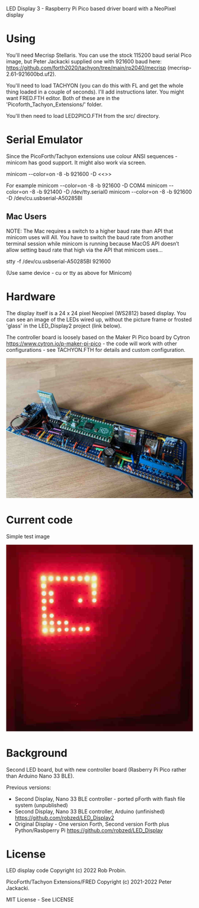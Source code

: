 LED Display 3 - Raspberry Pi Pico based driver board with a NeoPixel display

# Using

You'll need Mecrisp Stellaris. You can use the stock 115200 baud serial Pico image, but Peter Jackacki supplied one with 921600 baud here: https://github.com/forth2020/tachyon/tree/main/rp2040/mecrisp (mecrisp-2.61-921600bd.uf2).

You'll need to load TACHYON (you can do this with FL and get the whole thing loaded in a couple of seconds). I'll add instructions later. You might want FRED.FTH editor. Both of these are in the 'Picoforth_Tachyon_Extensions/' folder.

You'll then need to load LED2PICO.FTH from the src/ directory.

# Serial Emulator

Since the PicoForth/Tachyon extensions use colour ANSI sequences - minicom has good support. It might also work via screen.

minicom --color=on -8 -b 921600 -D <<<insert serial port here>>>

For example
  minicom --color=on -8 -b 921600 -D COM4
  minicom --color=on -8 -b 921400 -D /dev/tty.serial0
  minicom --color=on -8 -b 921600 -D /dev/cu.usbserial-A50285BI

## Mac Users

NOTE: The Mac requires a switch to a higher baud rate than API that minicom uses will All. You have to switch the baud rate from another terminal session while minicom is running because MacOS API doesn’t allow setting baud rate that high via the API that minicom uses…

stty -f /dev/cu.usbserial-A50285BI 921600

(Use same device - cu or tty as above for Minicom)


# Hardware

The display itself is a 24 x 24 pixel Neopixel (WS2812) based display. You can see an image of the LEDs wired up, without the picture frame or frosted 'glass' in the LED_Display2 project (link below).

The controller board is loosely based on the Maker Pi Pico board by Cytron https://www.cytron.io/p-maker-pi-pico - the code will work with other configurations - see TACHYON.FTH for details and custom configuration.

![Board Picture](images/board.jpg)


# Current code

Simple test image

![Test Image](images/test_image.jpeg)


# Background

Second LED board, but with new controller board (Rasberry Pi Pico rather than Arduino Nano 33 BLE).

Previous versions:
 * Second Display, Nano 33 BLE controller - ported pForth with flash file system (unpublished)
 * Second Display, Nano 33 BLE controller, Arduino (unfinished) https://github.com/robzed/LED_Display2
 * Original Display - One version Forth, Second version Forth plus Python/Rasbperry Pi  https://github.com/robzed/LED_Display


# License

LED display code Copyright (c) 2022 Rob Probin. 

PicoForth/Tachyon Extensions/FRED Copyright (c) 2021-2022 Peter Jackacki.

MIT License - See LICENSE

